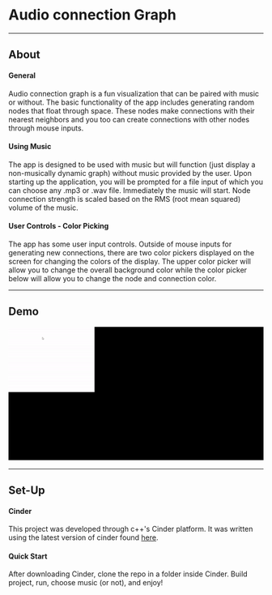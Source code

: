 # Audio connection Graph
---
## About
#### General
Audio connection graph is a fun visualization that can be paired with music or without. The basic functionality
of the app includes generating random nodes that float through space. These nodes make connections with their
nearest neighbors and you too can create connections with other nodes through mouse inputs.

#### Using Music
The app is designed to be used with music but will function (just display a non-musically dynamic graph)
without music provided by the user. Upon starting up the application, you will be prompted for a file input of 
which you can choose any .mp3 or .wav file. Immediately the music will start. Node connection strength is
scaled based on the RMS (root mean squared) volume of the music.

#### User Controls - Color Picking
The app has some user input controls. Outside of mouse inputs for generating new connections, there are two
color pickers displayed on the screen for changing the colors of the display. The upper color picker will
allow you to change the overall background color while the color picker below will allow you to change the 
node and connection color.

---
## Demo
![photo](demo.gif)

---
## Set-Up
#### Cinder
This project was developed through c++'s Cinder platform. It was written using the latest version
of cinder found [here](https://github.com/cinder/Cinder). 

#### Quick Start
After downloading Cinder, clone the repo in a folder inside Cinder. Build project, 
run, choose music (or not), and enjoy!
